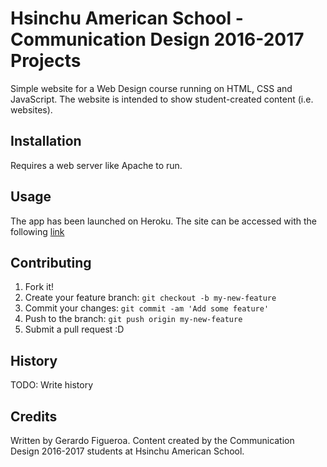 # Hsinchu American School - Communication Design 2016-2017 Projects

Simple website for a Web Design course running on HTML, CSS and JavaScript.
The website is intended to show student-created content (i.e. websites).

## Installation

Requires a web server like Apache to run.

## Usage

The app has been launched on Heroku.
The site can be accessed with the following [link](http://has-comm-design.herokuapp.com/)

## Contributing

1. Fork it!
2. Create your feature branch: `git checkout -b my-new-feature`
3. Commit your changes: `git commit -am 'Add some feature'`
4. Push to the branch: `git push origin my-new-feature`
5. Submit a pull request :D

## History

TODO: Write history

## Credits
Written by Gerardo Figueroa.
Content created by the Communication Design 2016-2017 students at Hsinchu American School.